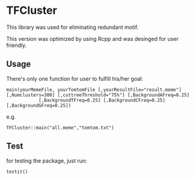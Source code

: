 # TFCluster

This library was used for eliminating redundant motif.

This version was optimized by using Rcpp and was desinged for user friendly.

## Usage ##

There's only one function for user to fulfill his/her goal:
```
main(yourMemeFile, yourTomtomFile [,yourResultFile="result.meme"] [,Numclusters=300] [,cuttreeThreshold="75%"] [,BackgroundAFreq=0.25]
			[,BackgroundTFreq=0.25] [,BackgroundCFreq=0.25] [,BackgroundGFreq=0.25])
```
e.g.
```
TFCluster::main("all.meme","tomtom.txt")
```
## Test
for testing the package, just run:
```
testit()
```
